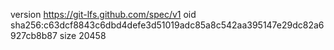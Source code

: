 version https://git-lfs.github.com/spec/v1
oid sha256:c63dcf8843c6dbd4defe3d51019adc85a8c542aa395147e29dc82a6927cb8b87
size 20458
